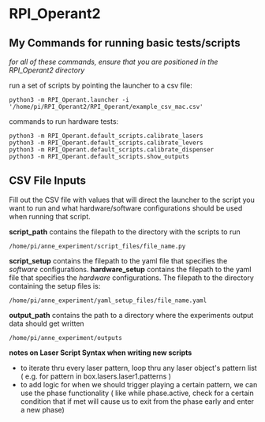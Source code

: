 # RPI_Operant2

My Commands for running basic tests/scripts
------

*for all of these commands, ensure that you are positioned in the RPI_Operant2 directory* 


run a set of scripts by pointing the launcher to a csv file: 
~~~
python3 -m RPI_Operant.launcher -i '/home/pi/RPI_Operant2/RPI_Operant/example_csv_mac.csv'
~~~

commands to run hardware tests: 
~~~
python3 -m RPI_Operant.default_scripts.calibrate_lasers
python3 -m RPI_Operant.default_scripts.calibrate_levers
python3 -m RPI_Operant.default_scripts.calibrate_dispenser
python3 -m RPI_Operant.default_scripts.show_outputs
~~~

CSV File Inputs
------
Fill out the CSV file with values that will direct the launcher to the script you want to run and what hardware/software configurations should be used when running that script.

**script_path** contains the filepath to the directory with the scripts to run 
~~~
/home/pi/anne_experiment/script_files/file_name.py
~~~

**script_setup** contains the filepath to the yaml file that specifies the *software* configurations. **hardware_setup** contains the filepath to the yaml file that specifies the *hardware* configurations. The filepath to the directory containing the setup files is: 
~~~
/home/pi/anne_experiment/yaml_setup_files/file_name.yaml
~~~

**output_path** contains the path to a directory where the experiments output data should get written 
~~~
/home/pi/anne_experiment/outputs
~~~






**notes on Laser Script Syntax when writing new scripts**
- to iterate thru every laser pattern, loop thru any laser object's pattern list ( e.g. for pattern in box.lasers.laser1.patterns )
- to add logic for when we should trigger playing a certain pattern, we can use the phase functionality ( like while phase.active, check for a certain condition that if met will cause us to exit from the phase early and enter a new phase)